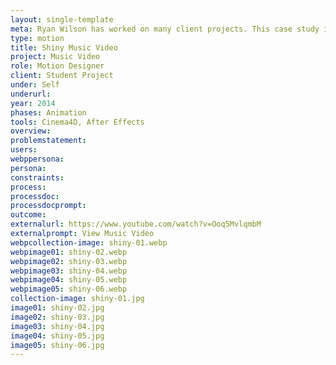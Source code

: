 ```yaml
---
layout: single-template
meta: Ryan Wilson has worked on many client projects. This case study is an example of some of the excellent product design work he could do on your project.
type: motion
title: Shiny Music Video
project: Music Video
role: Motion Designer
client: Student Project
under: Self
underurl:
year: 2014
phases: Animation
tools: Cinema4D, After Effects
overview:
problemstatement:
users:
webppersona:
persona:
constraints:
process:
processdoc:
processdocprompt:
outcome:
externalurl: https://www.youtube.com/watch?v=Ooq5MvlqmbM
externalprompt: View Music Video
webpcollection-image: shiny-01.webp
webpimage01: shiny-02.webp
webpimage02: shiny-03.webp
webpimage03: shiny-04.webp
webpimage04: shiny-05.webp
webpimage05: shiny-06.webp
collection-image: shiny-01.jpg
image01: shiny-02.jpg
image02: shiny-03.jpg
image03: shiny-04.jpg
image04: shiny-05.jpg
image05: shiny-06.jpg
---
```

